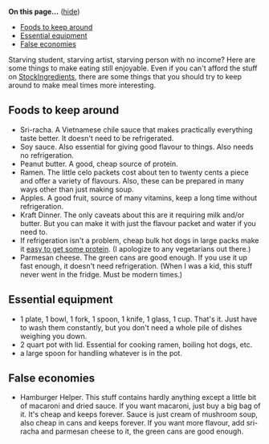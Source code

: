 <div id="wikitext">

<div class="vspace">

</div>

<div class="tocfloat">

<span id="toc"></span>**On this page...** (<span
id="tocidtog">[hide](javascript:toggle('tocid');)</span>)

-   [Foods to keep around](#toc1)
-   [Essential equipment](#toc2)
-   [False economies](#toc3)

</div>

Starving student, starving artist, starving person with no income? Here
are some things to make eating still enjoyable.
Even if you can't afford the stuff on
[StockIngredients](http://wiki.tamouse.org?n=Recipes.StockIngredients?action=print),
there are some things that you should try to keep around to make meal
times more interesting.

<span id="foods"></span>

<span id="toc1"></span>Foods to keep around
-------------------------------------------

-   Sri-racha. A Vietnamese chile sauce that makes practically
    everything taste better. It doesn't need to be refrigerated.
-   Soy sauce. Also essential for giving good flavour to things. Also
    needs no refrigeration.
-   Peanut butter. A good, cheap source of protein.
-   Ramen. The little celo packets cost about ten to twenty cents a
    piece and offer a variety of flavours. Also, these can be prepared
    in many ways other than just making soup.
-   Apples. A good fruit, source of many vitamins, keep a long time
    without refrigeration.
-   Kraft Dinner. The only caveats about this are it requiring milk
    and/or butter. But you can make it with just the flavour packet and
    water if you need to.
-   If refrigeration isn't a problem, cheap bulk hot dogs in large packs
    make it [easy to get some
    protein](http://wiki.tamouse.org?n=Recipes.DirtCheapDinner?action=print).
    (I apologize to any vegetarians out there.)
-   Parmesan cheese. The green cans are good enough. If you use it up
    fast enough, it doesn't need refrigeration. (When I was a kid, this
    stuff never went in the fridge. Must be modern times.)

<span id="equipment"></span>

<span id="toc2"></span>Essential equipment
------------------------------------------

-   1 plate, 1 bowl, 1 fork, 1 spoon, 1 knife, 1 glass, 1 cup. That's
    it. Just have to wash them constantly, but you don't need a whole
    pile of dishes weighing you down.
-   2 quart pot with lid. Essential for cooking ramen, boiling hot dogs,
    etc.
-   a large spoon for handling whatever is in the pot.

<span id="avoid"></span>

<span id="toc3"></span>False economies
--------------------------------------

-   Hamburger Helper. This stuff contains hardly anything except a
    little bit of macaroni and dried sauce. If you want macaroni, just
    buy a big bag of it. It's cheap and keeps forever. Sauce is just
    cream of mushroom soup, also cheap in cans and keeps forever. If you
    want more flavour, add sri-racha and parmesan cheese to it, the
    green cans are good enough.

<div class="vspace">

</div>

</div>
